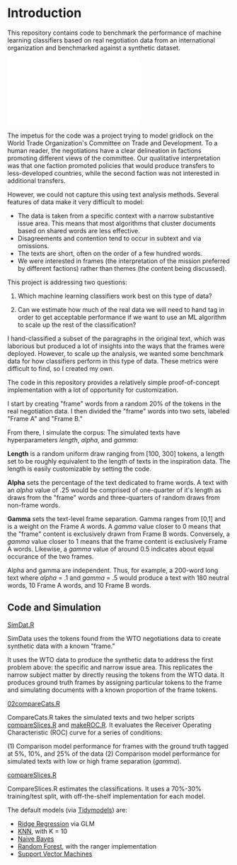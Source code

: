 # Introduction
This repository contains code to benchmark the performance of machine learning classifiers based on real negotiation data from an international organization and benchmarked against a synthetic dataset.

![First Pass of Performance](./modelComparisonSeparatedGammas.pdf?raw=true "Initial Classification Performance")

The impetus for the code was a project trying to model gridlock on the World Trade Organization's Committee on Trade and Development. To a human reader, the negotiations have a clear delineation in factions promoting different views of the committee. Our qualitative interpretation was that one faction promoted policies that would produce transfers to less-developed countries, while the second faction was not interested in additional transfers.

However, we could not capture this using text analysis methods. Several features of data make it very difficult to model:

- The data is taken from a specific context with a narrow substantive issue area. This means that most algorithms that cluster documents based on shared words are less effective.
- Disagreements and contention tend to occur in subtext and via omissions.
- The texts are short, often on the order of a few hundred words.
- We were interested in frames (the interpretation of the mission preferred by different factions) rather than themes (the content being discussed).

This project is addressing two questions:
1. Which machine learning classifiers work best on this type of data?

2. Can we estimate how much of the real data we will need to hand tag in order to get acceptable performance if we want to use an ML algorithm to scale up the rest of the classification?
  
I hand-classified a subset of the paragraphs in the original text, which was laborious but produced a lot of insights into the ways that the frames were deployed. However, to scale up the analysis, we wanted some benchmark data for how classifiers perform in this type of data. These metrics were difficult to find, so I created my own.

The code in this repository provides a relatively simple proof-of-concept implementation with a lot of opportunity for customization. 

I start by creating "frame" words from a random 20\% of the tokens in the real negotiation data. I then divided the "frame" words into two sets, labeled "Frame A" and "Frame B." 

From there, I simulate the corpus:
The simulated texts have hyperparameters *length*, *alpha*, and *gamma*:

**Length** is a random uniform draw ranging from \[100, 300\] tokens, a length set to be roughly equivalent to the length of texts in the inspiration data. The length is easily customizable by setting the code.

**Alpha** sets the percentage of the text dedicated to frame words. A text with an *alpha* value of .25 would be comprised of one-quarter of it's length as draws from the "frame" words and three-quarters of random draws from non-frame words.

**Gamma** sets the text-level frame separation. Gamma ranges from \[0,1\] and is a weight on the Frame A words. A *gamma* value closer to 0 means that the "frame" content is exclusively drawn from Frame B words. Conversely, a *gamma* value closer to 1 means that the frame content is exclusively Frame A words. Likewise, a *gamma* value of around 0.5 indicates about equal occurance of the two frames.

Alpha and gamma are independent. Thus, for example, a 200-word long text where *alpha* = .1 and *gamma* = .5 would produce a text with 180 neutral words, 10 Frame A words, and 10 Frame B words.

## Code and Simulation

[SimDat.R](./SimDat.R)

SimData uses the tokens found from the WTO negotiations data to create synthetic data with a known "frame." 

It uses the WTO data to produce the synthetic data to address the first problem above: the specific and narrow issue area. This replicates the narrow subject matter by directly reusing the tokens from the WTO data. It produces ground truth frames by assigning particular tokens to the frame and simulating documents with a known proportion of the frame tokens.

[02compareCats.R](./02compareCats.R)

CompareCats.R takes the simulated texts and two helper scripts [compareSlices.R]("compareSlices.R") and [makeROC.R]("makeROC.R"). It evaluates the Receiver Operating Characteristic (ROC) curve for a series of conditions: 

(1) Comparison model performance for frames with the ground truth tagged at 5%, 10%, and 25% of the data
(2) Comparison model performance for simulated texts with low or high frame separation (*gamma*). 

[compareSlices.R](./compareSlices.R)

CompareSlices.R estimates the classifications. It uses a 70%-30% training/test split, with off-the-shelf implementation for each model.

The default models (via [Tidymodels](https://www.tidymodels.org/)) are:

- [Ridge Regression](https://parsnip.tidymodels.org/reference/details_logistic_reg_glmnet.html) via GLM
- [KNN](https://parsnip.tidymodels.org/reference/details_nearest_neighbor_kknn.html), with K = 10
- [Naive Bayes](https://parsnip.tidymodels.org/reference/naive_Bayes.html)
- [Random Forest](https://parsnip.tidymodels.org/reference/rand_forest.html), with the ranger implementation
- [Support Vector Machines](https://parsnip.tidymodels.org/reference/details_svm_linear_kernlab.html)
